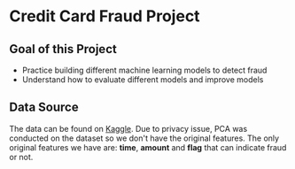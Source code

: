 # Credit Card Fraud Project

## Goal of this Project

- Practice building different machine learning models to detect fraud
- Understand how to evaluate different models and improve models

## Data Source

The data can be found on [Kaggle](https://www.kaggle.com/mlg-ulb/creditcardfraud). Due to privacy issue, PCA was conducted on the dataset so we don't have the original features. The only original features we have are: **time**, **amount** and **flag**
that can indicate fraud or not.
